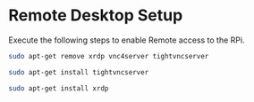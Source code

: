 # Remote Desktop Setup

Execute the following steps to enable Remote access to the RPi.

```bash
sudo apt-get remove xrdp vnc4server tightvncserver

sudo apt-get install tightvncserver

sudo apt-get install xrdp
```` 
